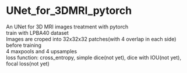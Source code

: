 # UNet_for_3DMRI_pytorch
An UNet for 3D MRI images treatment with pytorch   
train with LPBA40 dataset  
Images are croped into 32x32x32 patches(with 4 overlap in each side) before training  
4 maxpools and 4 upsamples  
loss function: cross_entropy, simple dice(not yet), dice with IOU(not yet), focal loss(not yet)
